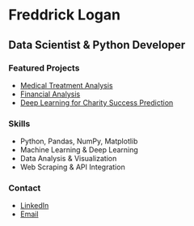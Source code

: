 # Freddrick Logan

## Data Scientist & Python Developer

### Featured Projects

- [Medical Treatment Analysis](https://github.com/Freddricklogan/MedicalTreatment-Analytics)
- [Financial Analysis](https://github.com/Freddricklogan/Financial-Analysis)
- [Deep Learning for Charity Success Prediction](https://github.com/Freddricklogan/DeepLearning-Charity)

### Skills

- Python, Pandas, NumPy, Matplotlib
- Machine Learning & Deep Learning
- Data Analysis & Visualization
- Web Scraping & API Integration

### Contact

- [LinkedIn](https://linkedin.com/in/your-profile)
- [Email](mailto:your.email@example.com)
